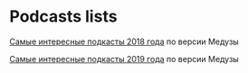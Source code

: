 # Podcasts lists

[Самые интересные подкасты 2018 года](https://meduza.io/slides/samye-interesnye-podkasty-2018-goda-na-russkom-i-angliyskom) по версии Медузы

[Самые интересные подкасты 2019 года](https://meduza.io/feature/2019/12/30/v-internete-sploshnye-podkasty-ih-slishkom-mnogo-chto-slushat-to) по версии Медузы
